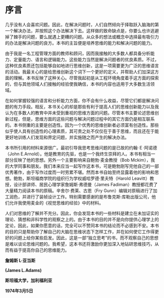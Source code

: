 # 序言

几乎没有人会喜欢问题。因此，在解决问题时，人们自然倾向于择取跃入脑海的第一个解决办法，并按照这个办法解决下去。这样做的致命缺点是，你要么也许逃避掉了棘手的问题，要么就遇上更糟的问题。从众多的想法或概念中选择最有吸引力的办法是解决问题的良方。本书的主旨便是培养思维的能力和解决问题的能力。

由于我是一名工程管理方面的教师和顾问，因而我接触的大多数人都具备分析能力、定量能力、语言和逻辑能力。这些能力当然是解决问题者的优良素质。不过，这种优良素质还包括能够自如地进行思维创新，这是一项需要更为广泛的思维语言的活动。我最关心的是给思维创新这个词下一个更好的定义，并帮助人们加深这方面的理解。本书反映了这种关心。尽管我起初是从工程环境角度着手这方面的探索的，但与其他领域人们接触的经验使我确信，本书的内容也适用于大多数生活领域。

在如何掌握较强的语言和分析能力方面，你不会有什么收益，尽管它们都是解决问题的有力手段。相反，本书关心的却是那些有利于提高人们的思维创新能力以及我认为在多数人的教育中并未受到重视的思维方面的问题。尽管本书主要论述思维创新过程，但是，思维方面的这些问题与解决问题过程中的其它方面仍是相互联系的。本书侧重的主要是创造性。因为一个优秀的思维创新者必须富有创造性。那些似乎使人具有创造性的心理素质，其可贵之处不仅仅在于善于思维，而且还在于能更好地训练人们发现和界定问题，并实施随之而产生的解决办法。

本书所引用的材料来源很广。最初引导我思考思维问题的是已故的约翰·Ｅ·阿诺德（John E.Arnold）。他是教育的先驱，也是一个我终生崇拜的人。本书有相当一部分反映了他的思想。另外一个主要影响来自鲍勃·麦金教授（Bob Mckim），我的大学同事和朋友。我们本来应当一起写作这本书，可是鲍勃刚写完他自己的一部优秀著作，由于写作过度而一时劳累不堪。然而本书自始至终显露着他的影响和思想。鲍勃，斯坦福商学院的组织行为学权威哈罗德·里夫特（Harold Leavitt）教授，设计部讲师、居民心理学家詹姆斯·弗德曼（James Fadiman）教授都花费了大量精力阅读本书的原稿。辛舍尔·费莱、古恩（Fry Gunn）编辑对原稿进行了加工润色，并进行了装帧设计工作。特别需要感谢的是布鲁克斯·库勒出版公司，他们允许我使用麦金的《视觉思维的经验》中的材料。

人们对思维的了解并不充分。因此，你会发现本书的一些材料是建立在未加证实的理论、猜想和非科学性的观察之上的。由于本书的目的并不是向你提供心理学上的定论，因此，如果你愿意的话，完全可以不赞同本书的结论而不必感到不安。本书的目的只是帮助你了解自己的大脑在思维状态下怎样工作，并在如何使它工作得更好的问题上给你某些启发。因此，这是一部“独立思考”的书，而不观察自己的思想是难以谈论思维问题的。我希望，这本书还将激励你更加深入地钻研思维技巧，从而有益于提高你自己的思维能力。



**詹姆斯 L·亚当斯**

**(James L.Adams)**

**斯坦福大学，加利福利亚**

**1974年3月5日**